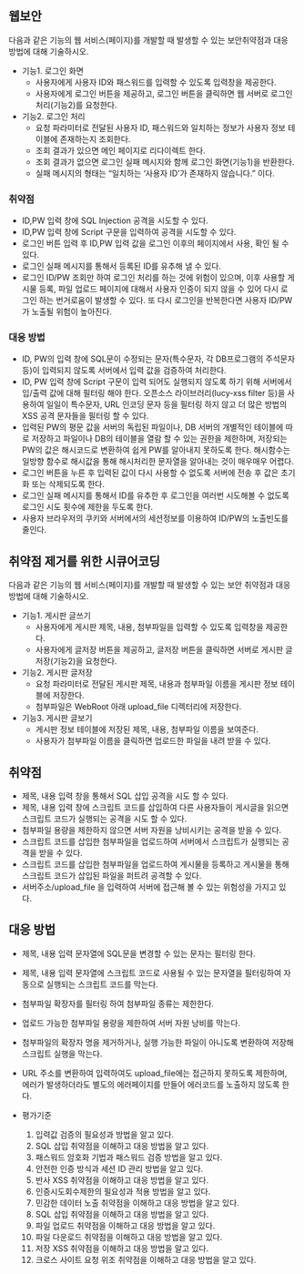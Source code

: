 ## 웹보안

다음과 같은 기능의 웹 서비스(페이지)를 개발할 때 발생할 수 있는 보안취약점과 대응 방법에 대해 기술하시오.   

* 기능1. 로그인 화면
  * 사용자에게 사용자 ID와 패스워드를 입력할 수 있도록 입력창을 제공한다.
  * 사용자에게 로그인 버튼을 제공하고, 로그인 버튼을 클릭하면 웹 서버로 로그인 처리(기능2)를 요청한다. 
* 기능2. 로그인 처리
  - 요청 파라미터로 전달된 사용자 ID, 패스워드와 일치하는 정보가 사용자 정보 테이블에 존재하는지 조회한다.
  - 조회 결과가 있으면 메인 페이지로 리다이렉트 한다.
  - 조회 결과가 없으면 로그인 실패 메시지와 함께 로그인 화면(기능1)을 반환한다.
  - 실패 메시지의 형태는 “일치하는 ‘사용자 ID’가 존재하지 않습니다.” 이다.

### 취약점

- ID,PW 입력 창에 SQL Injection 공격을 시도할 수 있다.
- ID,PW 입력 창에 Script 구문을 입력하여 공격을 시도할 수 있다.
- 로그인 버튼 입력 후 ID,PW 입력 값을 로그인 이후의 페이지에서 사용, 확인 될 수 있다.
- 로그인 실패 메시지를 통해서 등록된 ID를 유추해 낼 수 있다.
- 로그인 ID/PW 조회만 하여 로그인 처리를 하는 것에 위험이 있으며, 이후 사용할 게시물 등록, 파일 업로드 페이지에 대해서 사용자 인증이 되지 않을 수 있어 다시 로그인 하는 번거로움이 발생할 수 있다. 또 다시 로그인을 반복한다면 사용자 ID/PW가 노출될 위험이 높아진다.

### 대응 방법

- ID, PW의 입력 창에 SQL문이 수정되는 문자(특수문자, 각 DB프로그램의 주석문자 등)이 입력되지 않도록 서버에서 입력 값을 검증하여 처리한다.
- ID, PW 입력 창에 Script 구문이 입력 되어도 실행되지 않도록 하기 위해 서버에서 입/출력 값에 대해 필터링 해야 한다.
  오픈소스 라이브러리(lucy-xss filter 등)을 사용하여 일일이 특수문자, URL 인코딩 문자 등을 필터링 하지 않고 더 많은 방법의 XSS 공격 문자들을 필터링 할 수 있다.
- 입력된 PW의 평문 값을 서버의 독립된 파일이나, DB 서버의 개별적인 테이블에 따로 저장하고 파일이나 DB의 테이블을 열람 할 수 있는 권한을 제한하며, 저장되는 PW의 값은 해시코드로 변환하여 쉽게 PW를 알아내지 못하도록 한다.
  해시함수는 일방향 함수로 해시값을 통해 해시처리한 문자열을 알아내는 것이 매우매우 어렵다.
- 로그인 버튼을 누른 후 입력된 값이 다시 사용할 수 없도록 서버에 전송 후 값은 초기화 또는 삭제되도록 한다.
- 로그인 실패 메시지를 통해서 ID를 유추한 후 로그인을 여러번 시도해볼 수 없도록 로그인 시도 횟수에 제한을 두도록 한다.
- 사용자 브라우저의 쿠키와 서버에서의 세션정보를 이용하여 ID/PW의 노출빈도를 줄인다.





## 취약점 제거를 위한 시큐어코딩
다음과 같은 기능의 웹 서비스(페이지)를 개발할 때 발생할 수 있는 보안 취약점과 대응 방법에 대해 기술하시오.

* 기능1. 게시판 글쓰기
  * 사용자에게 게시판 제목, 내용, 첨부파일을 입력할 수 있도록 입력창을 제공한다.
  * 사용자에게 글저장 버튼을 제공하고, 글저장 버튼을 클릭하면 서버로 게시판 글저장(기능2)을 요청한다.
* 기능2. 게시판 글저장
  * 요청 파라미터로 전달된 게시판 제목, 내용과 첨부파일 이름을 게시판 정보 테이블에 저장한다.
  * 첨부파일은 WebRoot 아래 upload_file 디렉터리에 저장한다. 
* 기능3. 게시판 글보기
  * 게시판 정보 테이블에 저장된 제목, 내용, 첨부파일 이름을 보여준다. 
  * 사용자가 첨부파일 이름을 클릭하면 업로드한 파일을 내려 받을 수 있다.

## 취약점

* 제목, 내용 입력 창을 통해서 SQL 삽입 공격을 시도 할 수 있다.
* 제목, 내용 입력 창에 스크립트 코드를 삽입하여 다른 사용자들이 게시글을 읽으면 스크립트 코드가 실행되는 공격을 시도 할 수 있다.
* 첨부파일 용량을 제한하지 않으면 서버 자원을 낭비시키는 공격을 받을 수 있다.
* 스크립트 코드를 삽입한 첨부파일을 업로드하여 서버에서 스크립트가 실행되는 공격을 받을 수 있다.
* 스크립트 코드를 삽입한 첨부파일을 업로드하여 게시물을 등록하고 게시물을 통해 스크립트 코드가 삽입된 파일을 퍼트려 공격할 수 있다.
* 서버주소/upload_file 을 입력하여 서버에 접근해 볼 수 있는 위험성을 가지고 있다.

## 대응 방법

* 제목, 내용 입력 문자열에 SQL문을 변경할 수 있는 문자는 필터링 한다.
* 제목, 내용 입력 문자열에 스크립트 코드로 사용될 수 있는 문자열을 필터링하여 자동으로 실행되는 스크립트 코드를 막는다.
* 첨부파일 확장자를 필터링 하여 첨부파일 종류는 제한한다.
* 업로드 가능한 첨부파일 용량을 제한하여 서버 자원 낭비를 막는다.
* 첨부파일의 확장자 명을 제거하거나, 실행 가능한 파일이 아니도록 변환하여 저장해 스크립트 실행을 막는다.
* URL 주소를 변환하여 입력하여도 upload_file에는 접근하지 못하도록 제한하며, 에러가 발생하더라도 별도의 에러페이지를 만들어 에러코드를 노출하지 않도록 한다.



* 평가기준
  1. 입력값 검증의 필요성과 방법을 알고 있다.
  2. SQL 삽입 취약점을 이해하고 대응 방법을 알고 있다.
  3. 패스워드 암호화 기법과 패스워드 검증 방법을 알고 있다.
  4. 안전한 인증 방식과 세션 ID 관리 방법을 알고 있다.
  5. 반사 XSS 취약점을 이해하고 대응 방법을 알고 있다.
  6. 인증시도회수제한의 필요성과 적용 방법을 알고 있다.
  7. 민감한 데이터 노출 취약점을 이해하고 대응 방법을 알고 있다.
  8. SQL 삽입 취약점을 이해하고 대응 방법을 알고 있다.
  9. 파일 업로드 취약점을 이해하고 대응 방법을 알고 있다.
  10. 파일 다운로드 취약점을 이해하고 대응 방법을 알고 있다.
  11. 저장 XSS 취약점을 이해하고 대응 방법을 알고 있다.
  12. 크로스 사이트 요청 위조 취약점을 이해하고 대응 방법을 알고 있다.